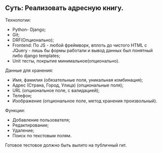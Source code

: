 Суть: Реализовать адресную книгу.
---

Технологии: 
  - Python- Django;
  - Git;
  - DRF(Опционально);
  - Frontend: По JS - любой фреймворк, вплоть до чистого HTML с JQuery - лишь бы формы работали и вывод данных
    был понятный либо django templates;
  - Unit тесты, покрытие минимальное(опционально).

Данные для хранения:
  - Имя, фамилия (обязательные поля, уникальная комбинация);
  - Адрес (Страна, Город, Улица) (опциональные поля);
  - URL (опциональное поле, с валидацией);
  - Телефон;
  - Изображение (опциональное поле, метод хранения произвольный).

Функции:
  - Добавление пользователя;
  - Редактирование;
  - Удаление;
  - Поиск по текстовым полям.
 
Готовое тестовое должно быть вылито на публичный гит.
